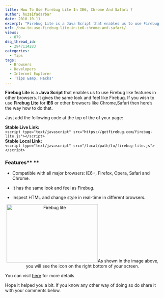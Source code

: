 ```yaml
---
title: How To Use Firebug Lite In IE6, Chrome And Safari ?
author: huzaifadarbar
date: 2010-10-11
excerpt: "Firebug Lite is a Java Script that enables us to use Firebug like features in other browsers. It gives the same look and feel like Firebug. If you wish to use Firebug Lite for IE6 or other browsers like Chrome,Safari then here's the way how to do that."
url: /how-to-use-firebug-lite-in-ie6-chrome-and-safari/
views:
  - 879
dsq_thread_id:
  - 2947114283
categories:
  - Tips
tags:
  - Browsers
  - Developers
  - Internet Explorer
  - 'Tips &amp; Hacks'
---
```

**Firebug Lite** is a **Java Script** that enables us to use Firebug like features in other browsers. It gives the same look and feel like Firebug. If you wish to use **Firebug** **Lite** for **IE6** or other browsers like Chrome,Safari then here&#8217;s the way how to do that.

Just add the following code at the top of the **<head>** of your page:

**Stable Live Link:**  
`<script type="text/javascript" src="https://getfirebug.com/firebug-lite.js"></script>`  
**Stable Local Link:**  
`<script type="text/javascript" src="/local/path/to/firebug-lite.js"> </script>`

### **Features**** **

  * Compatible with all major browsers: IE6+, Firefox, Opera, Safari and Chrome.

  * It has the same look and feel as Firebug.

  * Inspect HTML and change style in real-time in different browsers.

<p style="text-align: center;">
  <a rel="attachment wp-att-30679" href="http://devilsworkshop.org/how-to-use-firebug-lite-in-ie6-chrome-and-safari/im2/"><img class="aligncenter size-full wp-image-30679" title="Firebug lite" src="http://cdn.devilsworkshop.org/files/2010/10/im2.png" alt="Firebug lite" width="297" height="189" /></a>As shown in the image above, you will see the icon on the right bottom of your screen.
</p>

You can visit <a href="http://getfirebug.com/firebuglite" onclick="_gaq.push(['_trackEvent', 'outbound-article', 'http://getfirebug.com/firebuglite', 'here']);" >here</a> for more details.

Hope it helped you a bit. If you know any other way of doing so do share it with your comments below.
